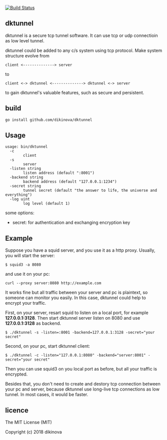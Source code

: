 [![Build Status](https://travis-ci.org/dikinova/dktunnel.svg?branch=master)](https://travis-ci.org/dikinova/dktunnel)

## dktunnel
dktunnel is a secure tcp tunnel software. It can use tcp or udp connectioin as low level tunnel.

dktunnel could be added to any c/s system using tcp protocol. Make system structure evolve from
```
client <--------------> server
```
to
```
client <-> dktunnel <--------------> dktunnel <-> server
```
to gain dktunnel's valuable features, such as secure and persistent. 

## build

```bash
go install github.com/dikinova/dktunnel
```


## Usage

```
usage: bin/dktunnel
  -c
        client
  -s
        server
  -listen string
        listen address (default ":8001")
  -backend string
        backend address (default "127.0.0.1:1234")
  -secret string
        tunnel secret (default "the answer to life, the universe and everything")
  -log uint
        log level (default 1)

```

some options:
* secret: for authentication and exchanging encryption key


## Example
Suppose you have a squid server, and you use it as a http proxy. Usually, you will start the server:
```
$ squid3 -a 8080
```
and use it on your pc:
```
curl --proxy server:8080 http://example.com
```
It works fine but all traffic between your server and pc is plaintext, so someone can monitor you easily. In this case, dktunnel could help to encrypt your traffic.

First, on your server, resart squid to listen on a local port, for example **127.0.0.1:3128**. Then start dktunnel server listen on 8080 and use **127.0.0.1:3128** as backend.
```
$ ./dktunnel -s -listen=:8001 -backend=127.0.0.1:3128 -secret="your secret"
```
Second, on your pc, start dktunnel client:
```
$ ./dktunnel -c -listen="127.0.0.1:8080" -backend="server:8001" -secret="your secret"
```

Then you can use squid3 on you local port as before, but all your traffic is encrypted. 

Besides that, you don't need to create and destory tcp connection between your pc and server, because dktunnel use long-live tcp connections as low tunnel. In most cases, it would be faster.

## licence
The MIT License (MIT)

Copyright (c) 2018 dikinova


